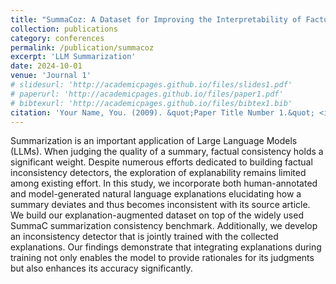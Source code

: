 ```yaml
---
title: "SummaCoz: A Dataset for Improving the Interpretability of Factual Consistency Detection for Summarization"
collection: publications
category: conferences
permalink: /publication/summacoz
excerpt: 'LLM Summarization'
date: 2024-10-01
venue: 'Journal 1'
# slidesurl: 'http://academicpages.github.io/files/slides1.pdf'
# paperurl: 'http://academicpages.github.io/files/paper1.pdf'
# bibtexurl: 'http://academicpages.github.io/files/bibtex1.bib'
citation: 'Your Name, You. (2009). &quot;Paper Title Number 1.&quot; <i>Journal 1</i>. 1(1).'
---
```

Summarization is an important application of Large Language Models (LLMs). When judging the quality of a summary, factual consistency holds a significant weight. Despite numerous efforts dedicated to building factual inconsistency detectors, the exploration of explanability remains limited among existing effort. In this study, we incorporate both human-annotated and model-generated natural language explanations elucidating how a summary deviates and thus becomes inconsistent with its source article. We build our explanation-augmented dataset on top of the widely used SummaC summarization consistency benchmark. Additionally, we develop an inconsistency detector that is jointly trained with the collected explanations. Our findings demonstrate that integrating explanations during training not only enables the model to provide rationales for its judgments but also enhances its accuracy significantly.

